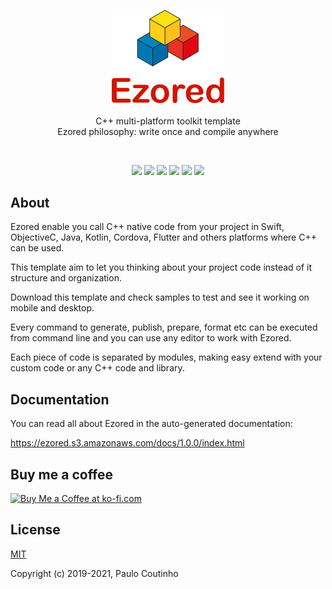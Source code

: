 <p align="center">
    <a href="https://github.com/ezored/ezored" target="_blank" rel="noopener noreferrer">
        <img width="180" src="extras/images/logo.png" alt="ezored logo">
    </a>
    <br>
    <br>
    C++ multi-platform toolkit template
    <br>
    Ezored philosophy: write once and compile anywhere
    <br>
</p>

<br>

<p align="center">
    <img src="https://github.com/ezored/ezored/workflows/Ezored%20-%20Linux/badge.svg">
    <img src="https://github.com/ezored/ezored/workflows/Ezored%20-%20macOS/badge.svg">
    <img src="https://github.com/ezored/ezored/workflows/Ezored%20-%20Windows/badge.svg">
    <img src="https://github.com/ezored/ezored/workflows/Ezored%20-%20iOS/badge.svg">
    <img src="https://github.com/ezored/ezored/workflows/Ezored%20-%20Android/badge.svg">
    <img src="https://github.com/ezored/ezored/workflows/Ezored%20-%20Docs/badge.svg">
</p>

## About

Ezored enable you call C++ native code from your project in Swift, ObjectiveC, Java, Kotlin, Cordova, Flutter and others platforms where C++ can be used.

This template aim to let you thinking about your project code instead of it structure and organization.

Download this template and check samples to test and see it working on mobile and desktop.

Every command to generate, publish, prepare, format etc can be executed from command line and you can use any editor to work with Ezored.

Each piece of code is separated by modules, making easy extend with your custom code or any C++ code and library.

## Documentation

You can read all about Ezored in the auto-generated documentation:

https://ezored.s3.amazonaws.com/docs/1.0.0/index.html

## Buy me a coffee

<a href='https://ko-fi.com/paulocoutinho' target='_blank'><img height='36' style='border:0px;height:36px;' src='https://az743702.vo.msecnd.net/cdn/kofi1.png?v=2' border='0' alt='Buy Me a Coffee at ko-fi.com' /></a>

## License

[MIT](http://opensource.org/licenses/MIT)

Copyright (c) 2019-2021, Paulo Coutinho

